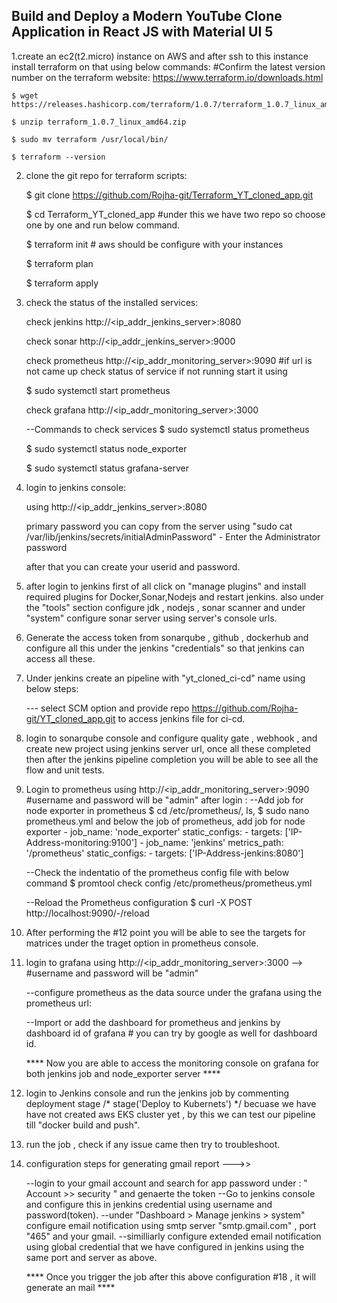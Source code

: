 ## Build and Deploy a Modern YouTube Clone Application in React JS with Material UI 5
1.create an ec2(t2.micro) instance on AWS and after ssh to this instance install terraform on that using below commands:
    #Confirm the latest version number on the terraform website:
    https://www.terraform.io/downloads.html
    
    $ wget https://releases.hashicorp.com/terraform/1.0.7/terraform_1.0.7_linux_amd64.zip
    
    $ unzip terraform_1.0.7_linux_amd64.zip
    
    $ sudo mv terraform /usr/local/bin/
    
    $ terraform --version


2. clone the git repo for terraform scripts:

    $ git clone https://github.com/Rojha-git/Terraform_YT_cloned_app.git
   
    $ cd Terraform_YT_cloned_app #under this we have two repo so choose one by one and run below command.
   
    $ terraform init          # aws should be configure with your instances
   
    $ terraform plan
   
    $ terraform apply
    
4. check the status of the installed services:

   check jenkins http://<ip_addr_jenkins_server>:8080

   check sonar http://<ip_addr_jenkins_server>:9000
   
   check prometheus http://<ip_addr_monitoring_server>:9090  #if url is not came up check status of service if not running start it using

   $ sudo systemctl start prometheus

   check grafana http://<ip_addr_monitoring_server>:3000

   --Commands to check services
   $ sudo systemctl status prometheus
   
   $ sudo systemctl status node_exporter
   
   $ sudo systemctl status grafana-server

6. login to jenkins console:
   
   using http://<ip_addr_jenkins_server>:8080
   
   primary password you can copy from the server using "sudo cat /var/lib/jenkins/secrets/initialAdminPassword" - Enter the Administrator password
   
   after that you can create your userid and password.

8. after login to jenkins first of all click on "manage plugins" and install required plugins for Docker,Sonar,Nodejs and restart jenkins.
   also under the "tools" section configure jdk , nodejs , sonar scanner and under "system"  configure sonar server using server's console urls.

9. Generate the access token from sonarqube , github , dockerhub and configure all this under the jenkins "credentials" so that jenkins can access all these.

10. Under jenkins create an pipeline with "yt_cloned_ci-cd" name using below steps:

     --- select SCM option and provide repo https://github.com/Rojha-git/YT_cloned_app.git to access jenkins file for ci-cd.

12. login to sonarqube console and configure quality gate , webhook , and create new project using jenkins server url, once all these completed then after the jenkins pipeline 
    completion you will be able to see all the flow and unit tests.

13. Login to prometheus using http://<ip_addr_monitoring_server>:9090   #username and password will be "admin"
    after login :
    --Add job for node exporter in prometheus
    $ cd /etc/prometheus/, ls, $ sudo nano prometheus.yml and below the job of prometheus, add job for node exporter
         - job_name: 'node_exporter'
           static_configs:
             - targets: ['IP-Address-monitoring:9100']
         - job_name: 'jenkins'
           metrics_path: '/prometheus'
           static_configs:
             - targets: ['IP-Address-jenkins:8080']

    --Check the indentatio of the prometheus config file with below command
    $ promtool check config /etc/prometheus/prometheus.yml

    --Reload the Prometheus configuration
    $ curl -X POST http://localhost:9090/-/reload 
    
14. After performing the #12 point you will be able to see the targets for matrices under the traget option in prometheus console.

15. login to grafana using http://<ip_addr_monitoring_server>:3000 --> #username and password will be "admin"

    --configure prometheus as the data source under the grafana using the prometheus url:

    --Import or add the dashboard for prometheus and jenkins by dashboard id of grafana   # you can try by google as well for dashboard id.


    **** Now you are able to access the monitoring console on grafana for both jenkins job and node_exporter server  ****
    
16. login to Jenkins console and run the jenkins job by commenting deployment stage /* stage('Deploy to Kubernets') */ becuase 
    we have have not created aws EKS cluster yet , by this we can test our pipeline till "docker build and push".

17. run the job , check if any issue came then try to troubleshoot.

18. configuration steps for generating gmail report --->>

    --login to your gmail account and search for app password under : " Account >> security " and genaerte the token
    --Go to jenkins console and configure this in jenkins credential using username and password(token).
    --under "Dashboard > Manage jenkins > system" configure email notification using smtp server "smtp.gmail.com" , port "465" and your gmail.
    --similliarly configure extended email notification using global credential that we have configured in jenkins using the same port and server as above.

      **** Once you trigger the job after this above configuration #18 , it will generate an mail ****

          
    
       
    
             
   

   





   
   


   
   
  
